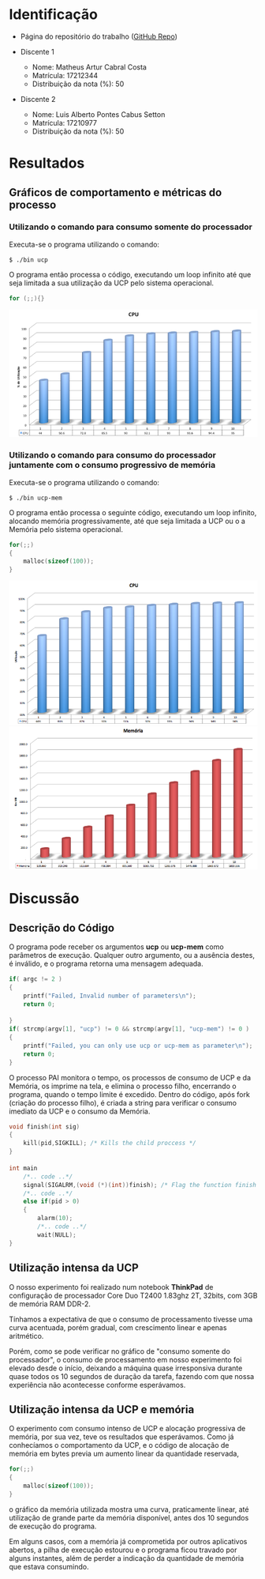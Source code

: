 # Identificação

* Página do repositório do trabalho ([GitHub Repo](https://github.com/Ufal20172-MACC-LAPCS/teaching)) 

* Discente 1
	* Nome: Matheus Artur Cabral Costa
	* Matrícula: 17212344
	* Distribuição da nota (%): 50
* Discente 2
	* Nome: Luis Alberto Pontes Cabus Setton
	* Matrícula: 17210977
	* Distribuição da nota (%): 50
	
# Resultados

## **Gráficos** de comportamento e métricas do processo

### Utilizando o comando para consumo somente do processador 

Executa-se o programa utilizando o comando:
```
$ ./bin ucp
```

O programa então processa o código, executando um loop infinito até que seja limitada a sua utilização da UCP pelo sistema operacional.
```C
for (;;){}
```

![alt text](https://github.com/Ufal20172-MACC-LAPCS/teaching/blob/master/2017.2-IAC/AB2.1-TP/graphs/cpu_cpu.png "Curva de utilização da CPU")

### Utilizando o comando para consumo do processador juntamente com o consumo progressivo de memória

Executa-se o programa utilizando o comando:

```
$ ./bin ucp-mem
```

O programa então processa o seguinte código, executando um loop infinito, alocando memória progressivamente, até que seja limitada a UCP ou o a Memória pelo sistema operacional.
```C
for(;;)
{
	malloc(sizeof(100));
}
```

![alt text](https://github.com/Ufal20172-MACC-LAPCS/teaching/blob/master/2017.2-IAC/AB2.1-TP/graphs/cpu_cpu-mem.png "Curva de utilização da CPU")
![alt text](https://github.com/Ufal20172-MACC-LAPCS/teaching/blob/master/2017.2-IAC/AB2.1-TP/graphs/mem_cpu-mem.png "Curva de utilização da Memória")


# Discussão

## Descrição do Código

O programa pode receber os argumentos **ucp** ou **ucp-mem** como parâmetros de execução. Qualquer outro argumento, ou a ausência destes, é inválido, e o programa retorna uma mensagem adequada. 
```C
if( argc != 2 )
{
	printf("Failed, Invalid number of parameters\n");
	return 0;

}
if( strcmp(argv[1], "ucp") != 0 && strcmp(argv[1], "ucp-mem") != 0 )
{
	printf("Failed, you can only use ucp or ucp-mem as parameter\n");
	return 0;
}
```

O processo PAI monitora o tempo, os processos de consumo de UCP e da Memória, os imprime na tela, e elimina o processo filho, encerrando o programa, quando o tempo limite é excedido. Dentro do código, após fork (criação do processo filho), é criada a string para verificar o consumo imediato da UCP e o consumo da Memória.

```C
void finish(int sig)
{
    kill(pid,SIGKILL); /* Kills the child proccess */
}

int main 
	/*.. code ..*/
	signal(SIGALRM,(void (*)(int))finish); /* Flag the function finish to kill the child processes after 10 seconds */
	/*.. code ..*/
	else if(pid > 0)
	{
	    alarm(10);
	    /*.. code ..*/
		wait(NULL);
}
```


## Utilização intensa da UCP

O nosso experimento foi realizado num notebook **ThinkPad** de configuração de processador Core Duo T2400 1.83ghz 2T, 32bits, com 3GB de memória RAM DDR-2.

Tínhamos a expectativa de que o consumo de processamento tivesse uma curva acentuada, porém gradual, com crescimento linear e apenas aritmético. 

Porém, como se pode verificar no gráfico de "consumo somente do processador", o consumo de processamento em nosso experimento foi elevado desde o início, deixando a máquina quase irresponsiva durante quase todos os 10 segundos de duração da tarefa, fazendo com que nossa experiência não acontecesse conforme esperávamos.

## Utilização intensa da UCP e memória

O experimento com consumo intenso de UCP e alocação progressiva de memória, por sua vez, teve os resultados que esperávamos. Como já conhecíamos o comportamento da UCP, e o código de alocação de memória em bytes previa um aumento linear da quantidade reservada,
```C
for(;;)
{
	malloc(sizeof(100));
}
```
o gráfico da memória utilizada mostra uma curva, praticamente linear, até utilização de grande parte da memória disponível, antes dos 10 segundos de execução do programa. 

Em alguns casos, com a memória já comprometida por outros aplicativos abertos, a pilha de execução estourou e o programa ficou travado por alguns instantes, além de perder a indicação da quantidade de memória que estava consumindo. 



